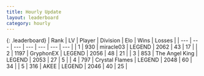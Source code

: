 ```yaml
---
title: Hourly Update
layout: leaderboard
category: hourly
---
```


{: .leaderboard}
| Rank | LV | Player | Division | Elo | Wins | Losses |
| --- | --- | --- | --- | --- | --- | --- |
| <span data-change="0">1</span> | 930 | <span title="ID: 416373">miracle03</span> | LEGEND | <span data-change="-10">2062</span> | <span data-change="0">43</span> | <span data-change="1">17</span> |
| <span data-change="2">2</span> | 1197 | <span title="ID: 315148">GryphonEX</span> | LEGEND | <span data-change="7">2056</span> | <span data-change="3">48</span> | <span data-change="1">21</span> |
| <span data-change="0">3</span> | 853 | <span title="ID: 547162">The Angel King</span> | LEGEND | <span data-change="0">2053</span> | <span data-change="0">27</span> | <span data-change="0">5</span> |
| <span data-change="-2">4</span> | 797 | <span title="ID: 163201">Crystal Flames</span> | LEGEND | <span data-change="-10">2048</span> | <span data-change="0">60</span> | <span data-change="1">34</span> |
| <span data-change="0">5</span> | 316 | <span title="ID: 455100">AKEE</span> | LEGEND | <span data-change="3">2046</span> | <span data-change="2">40</span> | <span data-change="1">25</span> |